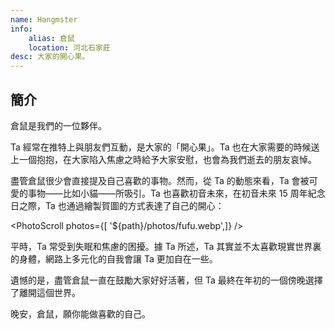 ```yaml
---
name: Hangmster
info:
    alias: 倉鼠
    location: 河北石家莊
desc: 大家的開心果。
---
```


## 簡介

倉鼠是我們的一位夥伴。

Ta 經常在推特上與朋友們互動，是大家的「開心果」。Ta 也在大家需要的時候送上一個抱抱，在大家陷入焦慮之時給予大家安慰，也會為我們逝去的朋友哀悼。

盡管倉鼠很少會直接提及自己喜歡的事物。然而，從 Ta 的動態來看，Ta 會被可愛的事物——比如小貓——所吸引。Ta 也喜歡初音未來，在初音未來 15 周年紀念日之際，Ta 也通過繪製賀圖的方式表達了自己的開心：

<PhotoScroll photos={[ '${path}/photos/fufu.webp',]} />  

平時，Ta 常受到失眠和焦慮的困擾。據 Ta 所述，Ta 其實並不太喜歡現實世界裏的身體，網路上多元化的自我會讓 Ta 更加自在一些。

遺憾的是，盡管倉鼠一直在鼓勵大家好好活著，但 Ta 最終在年初的一個傍晚選擇了離開這個世界。

晚安，倉鼠，願你能做喜歡的自己。
